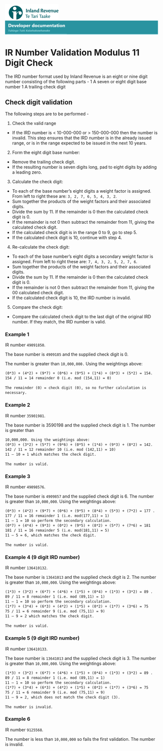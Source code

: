 ![IRD logo](../Images/IRlogo.gif)<br/>
![Software Dev](../Images/SoftwareDev.png)

# IR Number Validation Modulus 11 Digit Check

The IRD number format used by Inland Revenue is an eight or nine digit number 
consisting of the following parts -
1 A seven or eight digit base number 
1 A trailing check digit 

## Check digit validation 

The following steps are to be performed -
1. Check the valid range
+ If the IRD number is < 10-000-000 or > 150-000-000 then the number is 
invalid. This step ensures that the IRD number is in the already issued 
range, or is in the range expected to be issued in the next 10 years.
2. Form the eight digit base number: 
+ Remove the trailing check digit.
+ If the resulting number is seven digits long, pad to eight digits by adding a 
leading zero. 
3. Calculate the check digit:
+ To each of the base number’s eight digits a weight factor is assigned. From 
left to right these are: `3, 2, 7, 6, 5, 4, 3, 2`. 
+ Sum together the products of the weight factors and their associated 
digits. 
+ Divide the sum by 11. If the remainder is 0 then the calculated check digit 
is 0.
+ If the remainder is not 0 then subtract the remainder from 11, giving the 
calculated check digit. 
+ If the calculated check digit is in the range 0 to 9, go to step 5.
+ If the calculated check digit is 10, continue with step 4.
4. Re-calculate the check digit:
+ To each of the base number’s eight digits a secondary weight factor is 
assigned. From left to right these are: `7, 4, 3, 2, 5, 2, 7, 6`. 
+ Sum together the products of the weight factors and their associated 
digits. 
+ Divide the sum by 11. If the remainder is 0 then the calculated check digit 
is 0.
+ If the remainder is not 0 then subtract the remainder from 11, giving the 
00 calculated check digit. 
+ If the calculated check digit is 10, the IRD number is invalid.
5. Compare the check digit:
+ Compare the calculated check digit to the last digit of the original IRD 
number. 
 If they match, the IRD number is valid.

### Example 1
IR number `49091850`.

The base number is `4909185` and the supplied check digit is 0. 

The number is greater than `10,000,000.` Using the weightings above:

```
(0*3) + (4*2) + (9*7) + (0*6) + (9*5) + (1*4) + (8*3) + (5*2) = 154.
154 / 11 = 14 remainder 0 (i.e. mod (154,11) = 0)

The remainder (0) = check digit (0), so no further calculation is necessary.
```
### Example 2
IR number `35901981`.

The base number is 3590198 and the supplied check digit is 1. The number is greater than 
```
10,000,000. Using the weightings above:
(0*3) + (3*2) + (5*7) + (9*6) + (0*5) + (1*4) + (9*3) + (8*2) = 142.
142 / 11 = 12 remainder 10 (i.e. mod (142,11) = 10)
11 – 10 = 1 which matches the check digit.

The number is valid.
```

### Example 3
IR number `49098576`.

The base number is `4909857` and the supplied check digit is 6. The number is greater than `10,000,000`. Using the weightings above:

```
(0*3) + (4*2) + (9*7) + (0*6) + (9*5) + (8*4) + (5*3) + (7*2) = 177 .
177 / 11 = 16 remainder 1 (i.e. mod(177,11) = 1)
11 – 1 = 10 so perform the secondary calculation.
(0*7) + (4*4) + (9*3) + (0*2) + (9*5) + (8*2) + (5*7) + (7*6) = 181
181 / 11 = 16 remainder 5 (i.e. mod(181,11) = 5)
11 – 5 = 6, which matches the check digit.

The number is valid.
```
### Example 4 (9 digit IRD number)
IR number `136410132`.

The base number is `13641013` and the supplied check digit is 2. The number is greater than `10,000,000`. Using the weightings above:

```
(1*3) + (3*2) + (6*7) + (4*6) + (1*5) + (0*4) + (1*3) + (3*2) = 89 .
89 / 11 = 8 remainder 1 (i.e. mod (89,11) = 1)
11 – 1 = 10 so perform the secondary calculation.
(1*7) + (3*4) + (6*3) + (4*2) + (1*5) + (0*2) + (1*7) + (3*6) = 75
75 / 11 = 6 remainder 9 (i.e. mod (75,11) = 9)
11 – 9 = 2 which matches the check digit.

The number is valid.
```

### Example 5 (9 digit IRD number)
IR number `136410133`. 

The base number is `13641013` and the supplied check digit is 3. The number is greater than `10,000,000`. Using the weightings above:

```
(1*3) + (3*2) + (6*7) + (4*6) + (1*5) + (0*4) + (1*3) + (3*2) = 89 .
89 / 11 = 8 remainder 1 (i.e. mod (89,11) = 1)
11 – 1 = 10 so perform the secondary calculation.
(1*7) + (3*4) + (6*3) + (4*2) + (1*5) + (0*2) + (1*7) + (3*6) = 75
75 / 11 = 6 remainder 9 (i.e. mod (75,11) = 9)
11 – 9 = 2, which does not match the check digit (3).

The number is invalid.
```

### Example 6
IR number `9125568`. 

The number is less than `10,000,000` so fails the first validation.
The number is invalid.
